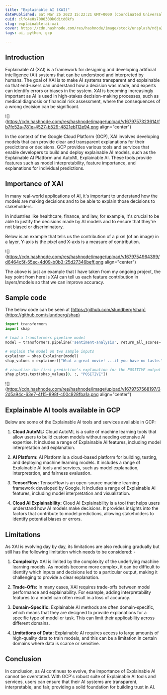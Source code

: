 ```yaml
---
title: "Explainable AI (XAI)"
datePublished: Sat Mar 25 2023 15:22:21 GMT+0000 (Coordinated Universal Time)
cuid: clfo4e0s7000309k0ditd0kfs
slug: explainable-ai-xai
cover: https://cdn.hashnode.com/res/hashnode/image/stock/unsplash/ndja2LJ4IcM/upload/306f71700115aa1e5e0b562c219830c3.jpeg
tags: ai, python, gcp

---
```


## Introduction

Explainable AI (XAI) is a framework for designing and developing artificial intelligence (AI) systems that can be understood and interpreted by humans. The goal of XAI is to make AI systems transparent and explainable so that end-users can understand how a decision was made, and experts can identify errors or biases in the system. XAI is becoming increasingly important as AI is used in high-stakes decision-making processes, such as medical diagnosis or financial risk assessment, where the consequences of a wrong decision can be significant.

![](https://cdn.hashnode.com/res/hashnode/image/upload/v1679757323614/fb7fc52a-781e-4527-b529-4821eb112e94.png align="center")

In the context of the Google Cloud Platform (GCP), XAI involves developing models that can provide clear and transparent explanations for their predictions or decisions. GCP provides various tools and services that enable developers to build and deploy explainable AI models, such as the Explainable AI Platform and AutoML Explainable AI. These tools provide features such as model interpretability, feature importance, and explanations for individual predictions.

## **Importance of XAI**

In many real-world applications of AI, it's important to understand how the models are making decisions and to be able to explain those decisions to stakeholders.

In industries like healthcare, finance, and law, for example, it's crucial to be able to justify the decisions made by AI models and to ensure that they're not biased or discriminatory.

Below is an example that tells us the contribution of a pixel (of an image) in a layer, Y-axis is the pixel and X-axis is a measure of contribution.

![](https://cdn.hashnode.com/res/hashnode/image/upload/v1679754964399/d6464c5f-55ec-4d09-b0b3-25d27346beff.png align="center")

The above is just an example that I have taken from my ongoing project, the key point from here is XAI can tell us each feature contribution in layers/models so that we can improve accuracy.

## **Sample code**

The below code can be seen at [https://github.com/slundberg/shap](https://github.com/slundberg/shap)

```python
import transformers
import shap

# load a transformers pipeline model
model = transformers.pipeline('sentiment-analysis', return_all_scores=True)

# explain the model on two sample inputs
explainer = shap.Explainer(model) 
shap_values = explainer(["What a great movie! ...if you have no taste."])

# visualize the first prediction's explanation for the POSITIVE output class
shap.plots.text(shap_values[0, :, "POSITIVE"])
```

![](https://cdn.hashnode.com/res/hashnode/image/upload/v1679757568197/32d5a94c-63e7-4f15-898f-c00c928fba1a.png align="center")

## **Explainable AI tools available in GCP**

Below are some of the Explainable AI tools and services available in GCP:

1. **Cloud AutoML:** Cloud AutoML is a suite of machine learning tools that allow users to build custom models without needing extensive AI expertise. It includes a range of Explainable AI features, including model interpretation and explanation.
    
2. **AI Platform:** AI Platform is a cloud-based platform for building, testing, and deploying machine learning models. It includes a range of Explainable AI tools and services, such as model explanation, interpretation, and fairness evaluation.
    
3. **TensorFlow:** TensorFlow is an open-source machine learning framework developed by Google. It includes a range of Explainable AI features, including model interpretation and visualization.
    
4. **Cloud AI Explainability:** Cloud AI Explainability is a tool that helps users understand how AI models make decisions. It provides insights into the factors that contribute to model predictions, allowing stakeholders to identify potential biases or errors.
    

## **Limitations**

As XAI is evolving day by day, its limitations are also reducing gradually but still has the following limitation which needs to be considered: -

1. **Complexity:** XAI is limited by the complexity of the underlying machine learning models. As models become more complex, it can be difficult to identify which inputs and decisions led to a particular output, making it challenging to provide a clear explanation.
    
2. **Trade-Offs:** In many cases, XAI requires trade-offs between model performance and explainability. For example, adding interpretability features to a model can often result in a loss of accuracy.
    
3. **Domain-Specific:** Explainable AI methods are often domain-specific, which means that they are designed to provide explanations for a specific type of model or task. This can limit their applicability across different domains.
    
4. **Limitations of Data:** Explainable AI requires access to large amounts of high-quality data to train models, and this can be a limitation in certain domains where data is scarce or sensitive.
    

## **Conclusion**

In conclusion, as AI continues to evolve, the importance of Explainable AI cannot be overstated. With GCP's robust suite of Explainable AI tools and services, users can ensure that their AI systems are transparent, interpretable, and fair, providing a solid foundation for building trust in AI.